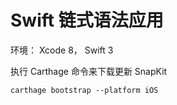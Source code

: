 # Swift 链式语法应用

环境： Xcode 8， Swift 3

执行 Carthage 命令来下载更新 SnapKit

```
carthage bootstrap --platform iOS
```
